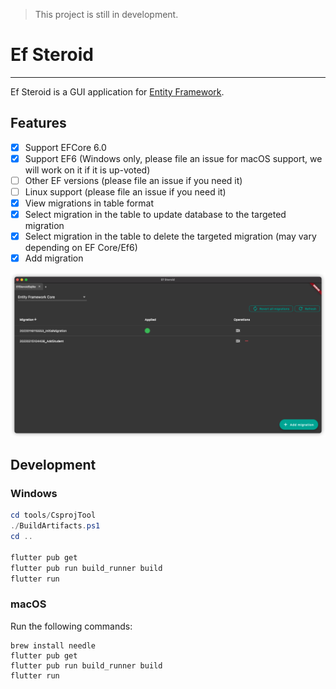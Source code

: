 > This project is still in development.

# Ef Steroid

---

Ef Steroid is a GUI application for [Entity Framework](https://docs.microsoft.com/en-us/ef/).

## Features

- [x] Support EFCore 6.0
- [x] Support EF6 (Windows only, please file an issue for macOS support, we will work on it if it is up-voted)
- [ ] Other EF versions (please file an issue if you need it)
- [ ] Linux support (please file an issue if you need it)
- [x] View migrations in table format
- [x] Select migration in the table to update database to the targeted migration
- [x] Select migration in the table to delete the targeted migration (may vary depending on EF Core/Ef6)
- [x] Add migration

![image](README/assets/ef_steroid_main_view.png)

## Development

### Windows

```powershell
cd tools/CsprojTool
./BuildArtifacts.ps1
cd ..

flutter pub get
flutter pub run build_runner build
flutter run
```

### macOS

Run the following commands:

```shell
brew install needle
flutter pub get
flutter pub run build_runner build
flutter run
```
